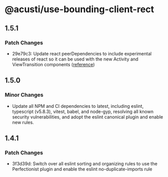 # @acusti/use-bounding-client-rect

## 1.5.1

### Patch Changes

- 29e79c3: Update react peerDependencies to include experimental releases
  of react so it can be used with the new Activity and ViewTransition
  components
  ([reference](https://react.dev/blog/2025/04/23/react-labs-view-transitions-activity-and-more))

## 1.5.0

### Minor Changes

- Update all NPM and CI dependencies to latest, including eslint,
  typescript (v5.8.3), vitest, babel, and node-gyp, resolving all known
  security vulnerabilities, and adopt the eslint canonical plugin and
  enable new rules.

## 1.4.1

### Patch Changes

- 3f3d39d: Switch over all eslint sorting and organizing rules to use the
  Perfectionist plugin and enable the eslint no-duplicate-imports rule
